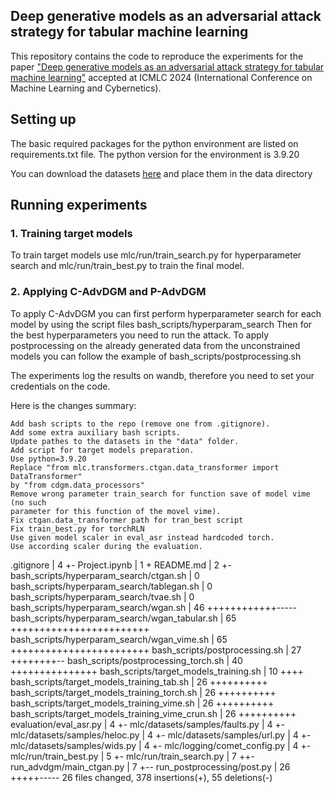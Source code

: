 
## Deep generative models as an adversarial attack strategy for tabular machine learning

This repository contains the code to reproduce the experiments for the paper ["Deep generative models as an adversarial attack strategy for tabular machine learning"](https://arxiv.org/abs/2409.12642) accepted at ICMLC 2024 (International Conference on Machine Learning and Cybernetics). 


## Setting up

The basic required packages for the python environment are listed on requirements.txt file. The python version for the environment is 3.9.20

You can download the datasets [here](https://figshare.com/articles/dataset/The_data_for_ICMLC_2024_paper_Deep_generative_models_as_an_adversarial_attack_strategy_for_tabular_machine_learning_/27241575?file=49831404) and place them in the data directory


## Running experiments

### 1. Training target models
To train target models use mlc/run/train_search.py for hyperparameter search and mlc/run/train_best.py to train the final model. 

### 2. Applying C-AdvDGM and P-AdvDGM

To apply C-AdvDGM you can first perform hyperparameter search for each model by using the script files bash_scripts/hyperparam_search
Then for the best hyperparameters you need to run the attack. 
To apply postprocessing on the already generated data from the unconstrained models you can follow the example of bash_scripts/postprocessing.sh

The experiments log the results on wandb, therefore you need to set your credentials on the code.


Here is the changes summary:

    Add bash scripts to the repo (remove one from .gitignore).
    Add some extra auxiliary bash scripts.
    Update pathes to the datasets in the "data" folder.
    Add script for target models preparation.
    Use python=3.9.20
    Replace "from mlc.transformers.ctgan.data_transformer import DataTransformer"
    by "from cdgm.data_processors"
    Remove wrong parameter train_search for function save of model vime (no such
    parameter for this function of the movel vime).
    Fix ctgan.data_transformer path for tran_best script
    Fix train_best.py for torchRLN
    Use given model scaler in eval_asr instead hardcoded torch.
    Use according scaler during the evaluation.


 .gitignore                                       |  4 +-
 Project.ipynb                                    |  1 +
 README.md                                        |  2 +-
 bash_scripts/hyperparam_search/ctgan.sh          |  0
 bash_scripts/hyperparam_search/tablegan.sh       |  0
 bash_scripts/hyperparam_search/tvae.sh           |  0
 bash_scripts/hyperparam_search/wgan.sh           | 46 ++++++++++++-----
 bash_scripts/hyperparam_search/wgan_tabular.sh   | 65 ++++++++++++++++++++++++
 bash_scripts/hyperparam_search/wgan_vime.sh      | 65 ++++++++++++++++++++++++
 bash_scripts/postprocessing.sh                   | 27 ++++++++--
 bash_scripts/postprocessing_torch.sh             | 40 +++++++++++++++
 bash_scripts/target_models_training.sh           | 10 ++++
 bash_scripts/target_models_training_tab.sh       | 26 ++++++++++
 bash_scripts/target_models_training_torch.sh     | 26 ++++++++++
 bash_scripts/target_models_training_vime.sh      | 26 ++++++++++
 bash_scripts/target_models_training_vime_crun.sh | 26 ++++++++++
 evaluation/eval_asr.py                           |  4 +-
 mlc/datasets/samples/faults.py                   |  4 +-
 mlc/datasets/samples/heloc.py                    |  4 +-
 mlc/datasets/samples/url.py                      |  4 +-
 mlc/datasets/samples/wids.py                     |  4 +-
 mlc/logging/comet_config.py                      |  4 +-
 mlc/run/train_best.py                            |  5 +-
 mlc/run/train_search.py                          |  7 ++-
 run_advdgm/main_ctgan.py                         |  7 +--
 run_postprocessing/post.py                       | 26 +++++-----
 26 files changed, 378 insertions(+), 55 deletions(-)
